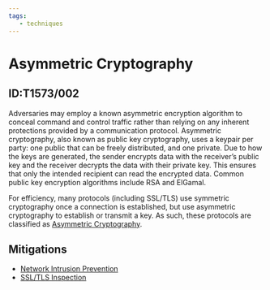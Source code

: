 ```yaml
---
tags:
   - techniques
---
```

# Asymmetric Cryptography
## ID:T1573/002
Adversaries may employ a known asymmetric encryption algorithm to conceal command and control traffic rather than relying on any inherent protections provided by a communication protocol. Asymmetric cryptography, also known as public key cryptography, uses a keypair per party: one public that can be freely distributed, and one private. Due to how the keys are generated, the sender encrypts data with the receiver’s public key and the receiver decrypts the data with their private key. This ensures that only the intended recipient can read the encrypted data. Common public key encryption algorithms include RSA and ElGamal.

For efficiency, many protocols (including SSL/TLS) use symmetric cryptography once a connection is established, but use asymmetric cryptography to establish or transmit a key. As such, these protocols are classified as [Asymmetric Cryptography](techniques/T1573/002).
## Mitigations
* [Network Intrusion Prevention](mitigations/M1031)
* [SSL/TLS Inspection](mitigations/M1020)
